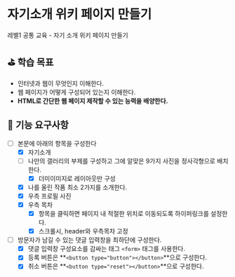 # 자기소개 위키 페이지 만들기

레벨1 공통 교육 - 자기 소개 위키 페이지 만들기

## ⛳️ 학습 목표

- 인터넷과 웹이 무엇인지 이해한다.
- 웹 페이지가 어떻게 구성되어 있는지 이해한다.
- **HTML로 간단한 웹 페이지 제작할 수 있는 능력을 배양한다.**

## 🎯 기능 요구사항

- [ ] 본문에 아래의 항목을 구성한다
  - [x] 자기소개
  - [ ] 나만의 갤러리의 부제를 구성하고 그에 알맞은 9가지 사진을 정사각형으로 배치한다.
    - [x] 더미이미지로 레이아웃만 구성
  - [x] 나를 울린 작품 최소 2가지를 소개한다.
  - [x] 우측 프로필 사진
  - [x] 우측 목차
    - [x] 항목을 클릭하면 페이지 내 적절한 위치로 이동되도록 하이퍼링크를 설정한다.
    - [x] 스크롤시, header와 우측목차 고정
- [ ] 방문자가 남길 수 있는 댓글 입력창을 최하단에 구성한다.
  - [x] 댓글 입력창 구성요소를 감싸는 태그 `<form>` 태그를 사용한다.
  - [x] 등록 버튼은 **`<button type="button"></button>`**으로 구성한다.
  - [x] 취소 버튼은 **`<button type="reset"></button>`**으로 구성한다.
